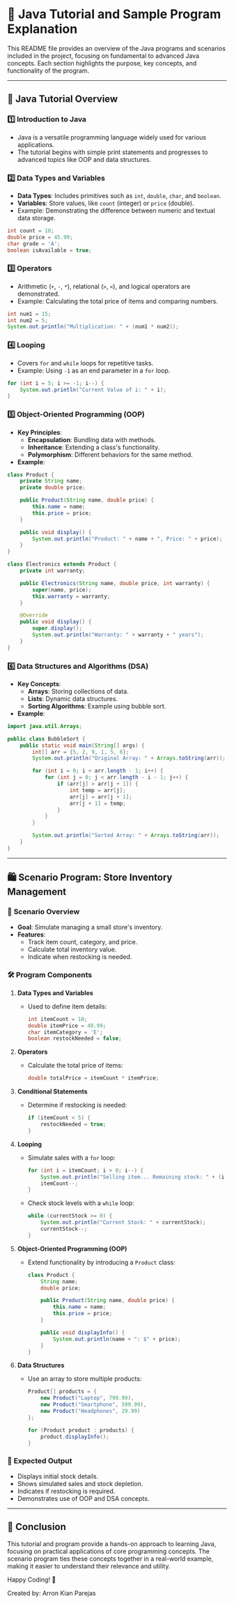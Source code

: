# 📖 Java Tutorial and Sample Program Explanation

This README file provides an overview of the Java programs and scenarios included in the project, focusing on fundamental to advanced Java concepts. Each section highlights the purpose, key concepts, and functionality of the program.

---

## 🧰 **Java Tutorial Overview**

### 1️⃣ **Introduction to Java**
- Java is a versatile programming language widely used for various applications.
- The tutorial begins with simple print statements and progresses to advanced topics like OOP and data structures.

### 2️⃣ **Data Types and Variables**
- **Data Types**: Includes primitives such as `int`, `double`, `char`, and `boolean`.
- **Variables**: Store values, like `count` (integer) or `price` (double).
- Example: Demonstrating the difference between numeric and textual data storage.

```java
int count = 10;
double price = 45.99;
char grade = 'A';
boolean isAvailable = true;
```

### 3️⃣ **Operators**
- Arithmetic (`+`, `-`, `*`), relational (`>`, `<`), and logical operators are demonstrated.
- Example: Calculating the total price of items and comparing numbers.

```java
int num1 = 15;
int num2 = 5;
System.out.println("Multiplication: " + (num1 * num2));
```

### 4️⃣ **Looping**
- Covers `for` and `while` loops for repetitive tasks.
- Example: Using `-1` as an end parameter in a `for` loop.

```java
for (int i = 5; i >= -1; i--) {
    System.out.println("Current Value of i: " + i);
}
```

### 5️⃣ **Object-Oriented Programming (OOP)**
- **Key Principles**:
  - **Encapsulation**: Bundling data with methods.
  - **Inheritance**: Extending a class's functionality.
  - **Polymorphism**: Different behaviors for the same method.
- **Example**:

```java
class Product {
    private String name;
    private double price;

    public Product(String name, double price) {
        this.name = name;
        this.price = price;
    }

    public void display() {
        System.out.println("Product: " + name + ", Price: " + price);
    }
}

class Electronics extends Product {
    private int warranty;

    public Electronics(String name, double price, int warranty) {
        super(name, price);
        this.warranty = warranty;
    }

    @Override
    public void display() {
        super.display();
        System.out.println("Warranty: " + warranty + " years");
    }
}
```

### 6️⃣ **Data Structures and Algorithms (DSA)**
- **Key Concepts**:
  - **Arrays**: Storing collections of data.
  - **Lists**: Dynamic data structures.
  - **Sorting Algorithms**: Example using bubble sort.
- **Example**:

```java
import java.util.Arrays;

public class BubbleSort {
    public static void main(String[] args) {
        int[] arr = {5, 2, 9, 1, 5, 6};
        System.out.println("Original Array: " + Arrays.toString(arr));

        for (int i = 0; i < arr.length - 1; i++) {
            for (int j = 0; j < arr.length - i - 1; j++) {
                if (arr[j] > arr[j + 1]) {
                    int temp = arr[j];
                    arr[j] = arr[j + 1];
                    arr[j + 1] = temp;
                }
            }
        }

        System.out.println("Sorted Array: " + Arrays.toString(arr));
    }
}
```

---

## 🛍️ **Scenario Program: Store Inventory Management**

### 🎯 **Scenario Overview**
- **Goal**: Simulate managing a small store's inventory.
- **Features**:
  - Track item count, category, and price.
  - Calculate total inventory value.
  - Indicate when restocking is needed.

### 🛠️ **Program Components**

1. **Data Types and Variables**
   - Used to define item details:
     ```java
     int itemCount = 10;
     double itemPrice = 49.99;
     char itemCategory = 'E';
     boolean restockNeeded = false;
     ```

2. **Operators**
   - Calculate the total price of items:
     ```java
     double totalPrice = itemCount * itemPrice;
     ```

3. **Conditional Statements**
   - Determine if restocking is needed:
     ```java
     if (itemCount < 5) {
         restockNeeded = true;
     }
     ```

4. **Looping**
   - Simulate sales with a `for` loop:
     ```java
     for (int i = itemCount; i > 0; i--) {
         System.out.println("Selling item... Remaining stock: " + (i - 1));
         itemCount--;
     }
     ```

   - Check stock levels with a `while` loop:
     ```java
     while (currentStock >= 0) {
         System.out.println("Current Stock: " + currentStock);
         currentStock--;
     }
     ```

5. **Object-Oriented Programming (OOP)**
   - Extend functionality by introducing a `Product` class:
     ```java
     class Product {
         String name;
         double price;

         public Product(String name, double price) {
             this.name = name;
             this.price = price;
         }

         public void displayInfo() {
             System.out.println(name + ": $" + price);
         }
     }
     ```

6. **Data Structures**
   - Use an array to store multiple products:
     ```java
     Product[] products = {
         new Product("Laptop", 799.99),
         new Product("Smartphone", 599.99),
         new Product("Headphones", 29.99)
     };

     for (Product product : products) {
         product.displayInfo();
     }
     ```

### 📝 **Expected Output**
- Displays initial stock details.
- Shows simulated sales and stock depletion.
- Indicates if restocking is required.
- Demonstrates use of OOP and DSA concepts.

---

## 🔗 **Conclusion**
This tutorial and program provide a hands-on approach to learning Java, focusing on practical applications of core programming concepts. The scenario program ties these concepts together in a real-world example, making it easier to understand their relevance and utility.

Happy Coding! 🚀

Created by: Arron Kian Parejas
